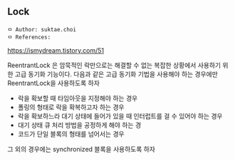 ## Lock
```
ㅁ Author: suktae.choi
ㅁ References:
```

https://ismydream.tistory.com/51

ReentrantLock 은 암묵적인 락만으로는 해결할 수 없는 복잡한 상황에서 사용하기 위한 고급 동기화 기능이다. 다음과 같은 고급 동기화 기법을 사용해야 하는 경우에만 ReentrantLock을 사용하도록 하자

- 락을 확보할 때 타임아웃을 지정해야 하는 경우
-  폴링의 형태로 락을 확복하고자 하는 경우
- 락을 확보하느라 대기 상태에 들어가 있을 때 인터럽트를 걸 수 있어야 하는 경우
- 대기 상태 큐 처리 방법을 공정하게 해야 하는 경
- 코드가 단일 블록의 형태를 넘어서는 경우

그 외의 경우에는 synchronized 블록을 사용하도록 하자